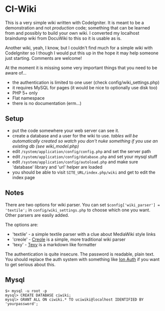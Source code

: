 CI-Wiki
======

This is a very simple wiki written with CodeIgniter. It is meant to be
a demonstration and not *production* code; something that can be learned
from and possibly to build your own wiki. I converted my localhost braindump
wiki from DocuWiki to this so it is usable as is.

Another wiki, yeah, I know, but I couldn't find much for a simple wiki with 
CodeIgniter so I though I would put this up in the hope it may help someone 
just starting. Comments are welcome!
 
At the moment it is missing some very important things that you need to be 
aware of...

  * the authentication is limited to one user (check config/wiki_settings.php)
  * it requires MySQL for pages (it would be nice to optionally use disk too)
  * PHP 5+ only
  * Flat namespace
  * there is no documentation (erm...)

Setup
-----

 * put the code somewhere your web server can see it.
 * create a database and a user for the wiki to use. *tables will be automatically created so watch you don't nuke something if you use an existing db (see wiki_model.php)*
 * edit `/system/application/config/config.php` and set the server path
 * edit `/system/application/config/database.php` and set your mysql stuff 
 * edit `/system/application/config/autoload.php` and make sure 'database' library and 'url' helper are loaded
 * you should be able to visit `SITE_URL/index.php/wiki` and get to edit the index page


Notes
-----
 
There are two options for wiki parser. You can set
`$config['wiki_parser'] = 'textile';` in `config/wiki_settings.php`
to choose which one you want. Other parsers are easily added.

The options are:
  
  * 'textile' - a simple textile parser with a clue about MediaWiki style links
  * 'creole' - [Creole](http://www.wikicreole.org/) is a simple, more traditional wiki parser
  * 'texy'  - [Texy](http://texy.info/en/) is a markdown like formatter

The authentication is quite insecure. The password is readable, plain text.
You should replace the auth system with something like 
[Ion Auth](https://github.com/benedmunds/CodeIgniter-Ion-Auth) if you want
to get serious about this.

Mysql
-----

    $> mysql -u root -p
    mysql> CREATE DATABASE ciwiki;
    mysql> GRANT ALL ON ciwiki.* TO uciwiki@localhost IDENTIFIED BY 'yourpassword';